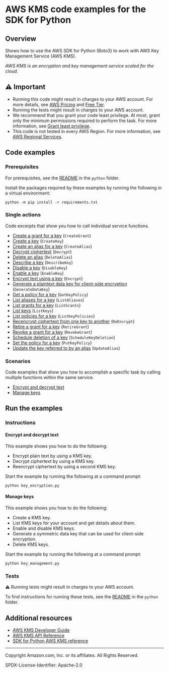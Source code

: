 <!--Generated by WRITEME on 2023-10-13 17:49:16.067025 (UTC)-->
# AWS KMS code examples for the SDK for Python

## Overview

Shows how to use the AWS SDK for Python (Boto3) to work with AWS Key Management Service (AWS KMS).

<!--custom.overview.start-->
<!--custom.overview.end-->

*AWS KMS is an encryption and key management service scaled for the cloud.*

## ⚠ Important

* Running this code might result in charges to your AWS account. For more details, see [AWS Pricing](https://aws.amazon.com/pricing/?aws-products-pricing.sort-by=item.additionalFields.productNameLowercase&aws-products-pricing.sort-order=asc&awsf.Free%20Tier%20Type=*all&awsf.tech-category=*all) and [Free Tier](https://aws.amazon.com/free/?all-free-tier.sort-by=item.additionalFields.SortRank&all-free-tier.sort-order=asc&awsf.Free%20Tier%20Types=*all&awsf.Free%20Tier%20Categories=*all).
* Running the tests might result in charges to your AWS account.
* We recommend that you grant your code least privilege. At most, grant only the minimum permissions required to perform the task. For more information, see [Grant least privilege](https://docs.aws.amazon.com/IAM/latest/UserGuide/best-practices.html#grant-least-privilege).
* This code is not tested in every AWS Region. For more information, see [AWS Regional Services](https://aws.amazon.com/about-aws/global-infrastructure/regional-product-services).

<!--custom.important.start-->
<!--custom.important.end-->

## Code examples

### Prerequisites

For prerequisites, see the [README](../../README.md#Prerequisites) in the `python` folder.

Install the packages required by these examples by running the following in a virtual environment:

```
python -m pip install -r requirements.txt
```

<!--custom.prerequisites.start-->
<!--custom.prerequisites.end-->

### Single actions

Code excerpts that show you how to call individual service functions.

* [Create a grant for a key](grant_management.py#L26) (`CreateGrant`)
* [Create a key](key_management.py#L27) (`CreateKey`)
* [Create an alias for a key](alias_management.py#L70) (`CreateAlias`)
* [Decrypt ciphertext](key_encryption.py#L45) (`Decrypt`)
* [Delete an alias](alias_management.py#L143) (`DeleteAlias`)
* [Describe a key](key_management.py#L74) (`DescribeKey`)
* [Disable a key](key_management.py#L111) (`DisableKey`)
* [Enable a key](key_management.py#L20) (`EnableKey`)
* [Encrypt text using a key](key_encryption.py#L25) (`Encrypt`)
* [Generate a plaintext data key for client-side encryption](key_management.py#L93) (`GenerateDataKey`)
* [Get a policy for a key](key_policies.py#L44) (`GetKeyPolicy`)
* [List aliases for a key](alias_management.py#L92) (`ListAliases`)
* [List grants for a key](grant_management.py#L53) (`ListGrants`)
* [List keys](key_management.py#L51) (`ListKeys`)
* [List policies for a key](key_policies.py#L27) (`ListKeyPolicies`)
* [Recencrypt ciphertext from one key to another](key_encryption.py#L68) (`ReEncrypt`)
* [Retire a grant for a key](grant_management.py#L75) (`RetireGrant`)
* [Revoke a grant for a key](grant_management.py#L92) (`RevokeGrant`)
* [Schedule deletion of a key](key_management.py#L139) (`ScheduleKeyDeletion`)
* [Set the policy for a key](key_policies.py#L68) (`PutKeyPolicy`)
* [Update the key referred to by an alias](alias_management.py#L119) (`UpdateAlias`)

### Scenarios

Code examples that show you how to accomplish a specific task by calling multiple
functions within the same service.

* [Encrypt and decrypt text](key_encryption.py)
* [Manage keys](key_management.py)

## Run the examples

### Instructions


<!--custom.instructions.start-->
<!--custom.instructions.end-->



#### Encrypt and decrypt text

This example shows you how to do the following:

* Encrypt plain text by using a KMS key.
* Decrypt ciphertext by using a KMS key.
* Reencrypt ciphertext by using a second KMS key.

<!--custom.scenario_prereqs.kms_Scenario_KeyEncryption.start-->
<!--custom.scenario_prereqs.kms_Scenario_KeyEncryption.end-->

Start the example by running the following at a command prompt:

```
python key_encryption.py
```


<!--custom.scenarios.kms_Scenario_KeyEncryption.start-->
<!--custom.scenarios.kms_Scenario_KeyEncryption.end-->

#### Manage keys

This example shows you how to do the following:

* Create a KMS key.
* List KMS keys for your account and get details about them.
* Enable and disable KMS keys.
* Generate a symmetric data key that can be used for client-side encryption.
* Delete KMS keys.

<!--custom.scenario_prereqs.kms_Scenario_KeyManagement.start-->
<!--custom.scenario_prereqs.kms_Scenario_KeyManagement.end-->

Start the example by running the following at a command prompt:

```
python key_management.py
```


<!--custom.scenarios.kms_Scenario_KeyManagement.start-->
<!--custom.scenarios.kms_Scenario_KeyManagement.end-->

### Tests

⚠ Running tests might result in charges to your AWS account.


To find instructions for running these tests, see the [README](../../README.md#Tests)
in the `python` folder.



<!--custom.tests.start-->
<!--custom.tests.end-->

## Additional resources

* [AWS KMS Developer Guide](https://docs.aws.amazon.com/kms/latest/developerguide/overview.html)
* [AWS KMS API Reference](https://docs.aws.amazon.com/kms/latest/APIReference/Welcome.html)
* [SDK for Python AWS KMS reference](https://boto3.amazonaws.com/v1/documentation/api/latest/reference/services/kms.html)

<!--custom.resources.start-->
<!--custom.resources.end-->

---

Copyright Amazon.com, Inc. or its affiliates. All Rights Reserved.

SPDX-License-Identifier: Apache-2.0